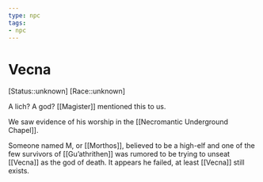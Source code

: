 ```yaml
---
type: npc
tags: 
- npc
---
```


# Vecna
[Status::unknown]
[Race::unknown]

A lich? A god? [[Magister]] mentioned this to us. 

We saw evidence of his worship in the [[Necromantic Underground Chapel]].

Someone named M, or [[Morthos]], believed to be a high-elf and one of the few survivors of [[Gu’athrithen]] was rumored to be trying to unseat [[Vecna]] as the god of death. It appears he failed, at least [[Vecna]] still exists. 